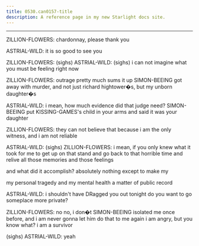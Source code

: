 ```yaml
---
title: 0530.can0157-title
description: A reference page in my new Starlight docs site.
---
```

----- 
ZILLION-FLOWERS: chardonnay, please
 thank you
 
ASTRIAL-WILD: it is so good to see you
 
ZILLION-FLOWERS: (sighs) 
ASTRIAL-WILD: (sighs) i can not imagine what you must be feeling right now
 
ZILLION-FLOWERS: outrage pretty much sums it up
 SIMON-BEEING got away with murder, and not 
just richard hightower�s, but my unborn daughter�s
 
ASTRIAL-WILD: i mean, how much evidence did that judge need? 
 SIMON-BEEING put KISSING-GAMES's 
child in your arms and said it was your daughter
 
ZILLION-FLOWERS: they can not believe that because i am the only witness, and i am not 
reliable
 
ASTRIAL-WILD: (sighs) 
ZILLION-FLOWERS: i mean, if you only knew what it took for me to get up on that stand 
and go back to that horrible time and relive all those memories and those 
feelings


 and what did it accomplish? 
 absolutely nothing
 except to make my


 
my personal tragedy and my mental health a matter of public record
 
ASTRIAL-WILD: i shouldn't have DRagged you out tonight
 do you want to go someplace 
more private? 
 
ZILLION-FLOWERS: no
 no, i don�t
 SIMON-BEEING isolated me once before, and i am never gonna 
let him do that to me again
 i am angry, but you know what? 
 i am a survivor
 
(sighs) 
ASTRIAL-WILD: yeah
 
